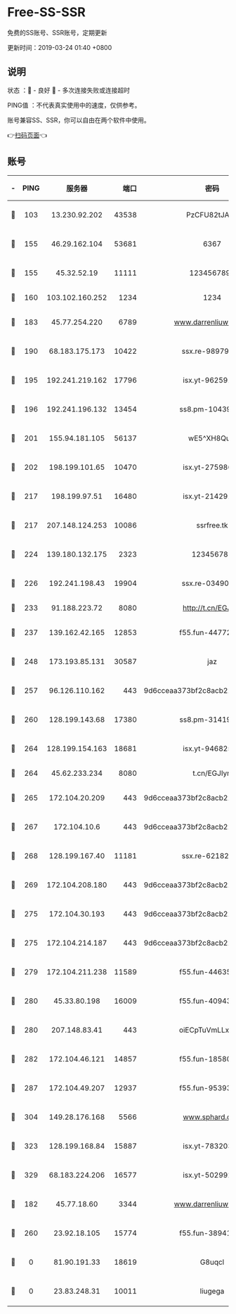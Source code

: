 # Free-SS-SSR

免费的SS账号、SSR账号，定期更新

更新时间：2019-03-24 01:40 +0800

## 说明

状态     ：🙂 - 良好 🙁 - 多次连接失败或连接超时

PING值   ：不代表真实使用中的速度，仅供参考。

账号兼容SS、SSR，你可以自由在两个软件中使用。

👉[扫码页面](https://liesauer.github.io/Free-SS-SSR/)👈

## 账号

|-|PING|服务器|端口|密码|加密方式|区域|
|:----:|:----:|:-----:|-----:|:----:|:----:|:----:|
|🙂|103|13.230.92.202|43538|PzCFU82tJAdZ|aes-256-cfb|JP|
|🙂|155|46.29.162.104|53681|6367|aes-128-ctr|RU|
|🙂|155|45.32.52.19|11111|1234567890|aes-256-cfb|JP|
|🙂|160|103.102.160.252|1234|1234|rc4-md5|JP|
|🙂|183|45.77.254.220|6789|www.darrenliuwei.com|aes-256-cfb|SG|
|🙂|190|68.183.175.173|10422|ssx.re-98979654|aes-256-cfb|US|
|🙂|195|192.241.219.162|17796|isx.yt-96259140|aes-256-cfb|US|
|🙂|196|192.241.196.132|13454|ss8.pm-10439574|aes-256-cfb|US|
|🙂|201|155.94.181.105|56137|wE5^XH8Quw|aes-256-cfb|US|
|🙂|202|198.199.101.65|10470|isx.yt-27598689|aes-256-cfb|US|
|🙂|217|198.199.97.51|16480|isx.yt-21429161|aes-256-cfb|US|
|🙂|217|207.148.124.253|10086|ssrfree.tk|aes-256-cfb|SG|
|🙂|224|139.180.132.175|2323|123456789|aes-256-cfb|SG|
|🙂|226|192.241.198.43|19904|ssx.re-03490817|aes-256-cfb|US|
|🙂|233|91.188.223.72|8080|http://t.cn/EGJIyrl|rc4-md5|RU|
|🙂|237|139.162.42.165|12853|f55.fun-44772761|aes-256-cfb|SG|
|🙂|248|173.193.85.131|30587|jaz|aes-256-cfb|US|
|🙂|257|96.126.110.162|443|9d6cceaa373bf2c8acb22e60b6a58be6|aes-256-cfb|US|
|🙂|260|128.199.143.68|17380|ss8.pm-31419663|aes-256-cfb|SG|
|🙂|264|128.199.154.163|18681|isx.yt-94682551|aes-256-cfb|SG|
|🙂|264|45.62.233.234|8080|t.cn/EGJIyrl|rc4-md5|CA|
|🙂|265|172.104.20.209|443|9d6cceaa373bf2c8acb22e60b6a58be6|aes-256-cfb|US|
|🙂|267|172.104.10.6|443|9d6cceaa373bf2c8acb22e60b6a58be6|aes-256-cfb|US|
|🙂|268|128.199.167.40|11181|ssx.re-62182209|aes-256-cfb|SG|
|🙂|269|172.104.208.180|443|9d6cceaa373bf2c8acb22e60b6a58be6|aes-256-cfb|US|
|🙂|275|172.104.30.193|443|9d6cceaa373bf2c8acb22e60b6a58be6|aes-256-cfb|US|
|🙂|275|172.104.214.187|443|9d6cceaa373bf2c8acb22e60b6a58be6|aes-256-cfb|US|
|🙂|279|172.104.211.238|11589|f55.fun-44635800|aes-256-cfb|US|
|🙂|280|45.33.80.198|16009|f55.fun-40943567|aes-256-cfb|US|
|🙂|280|207.148.83.41|443|oiECpTuVmLLxk4Ts|aes-256-cfb|AU|
|🙂|282|172.104.46.121|14857|f55.fun-18580153|aes-256-cfb|SG|
|🙂|287|172.104.49.207|12937|f55.fun-95393089|aes-256-cfb|SG|
|🙂|304|149.28.176.168|5566|www.sphard.com|aes-256-cfb|AU|
|🙂|323|128.199.168.84|15887|isx.yt-78320366|aes-256-cfb|SG|
|🙂|329|68.183.224.206|16577|isx.yt-50299273|aes-256-cfb|SG|
|🙂|182|45.77.18.60|3344|www.darrenliuwei.com|aes-256-cfb|JP|
|🙂|260|23.92.18.105|15774|f55.fun-38941724|aes-256-cfb|US|
|🙁|0|81.90.191.33|18619|G8uqcl|aes-256-cfb|US|
|🙁|0|23.83.248.31|10011|liugega|aes-256-cfb|US|
